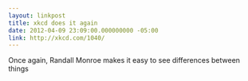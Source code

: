 ```yaml
---
layout: linkpost
title: xkcd does it again
date: 2012-04-09 23:09:00.000000000 -05:00
link: http://xkcd.com/1040/
---
```


Once again, Randall Monroe makes it easy to see differences between things
